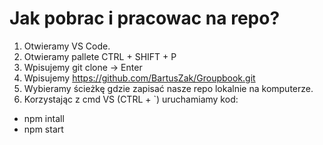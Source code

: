 # Jak pobrac i pracowac na repo?
1. Otwieramy VS Code.
2. Otwieramy pallete CTRL + SHIFT + P
3. Wpisujemy git clone -> Enter
4. Wpisujemy https://github.com/BartusZak/Groupbook.git
5. Wybieramy ścieżkę gdzie zapisać nasze repo lokalnie na komputerze.
6. Korzystając z cmd VS (CTRL + `) uruchamiamy kod:
  - npm intall
  - npm start

